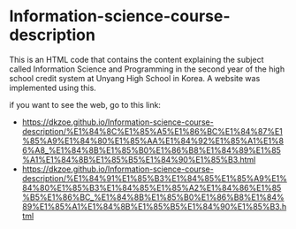 # Information-science-course-description
This is an HTML code that contains the content explaining the subject called Information Science and Programming in the second year of the high school credit system at Unyang High School in Korea. A website was implemented using this.

if you want to see the web, go to this link: 
- https://dkzoe.github.io/Information-science-course-description/%E1%84%8C%E1%85%A5%E1%86%BC%E1%84%87%E1%85%A9%E1%84%80%E1%85%AA%E1%84%92%E1%85%A1%E1%86%A8_%E1%84%8B%E1%85%B0%E1%86%B8%E1%84%89%E1%85%A1%E1%84%8B%E1%85%B5%E1%84%90%E1%85%B3.html
- https://dkzoe.github.io/Information-science-course-description/%E1%84%91%E1%85%B3%E1%84%85%E1%85%A9%E1%84%80%E1%85%B3%E1%84%85%E1%85%A2%E1%84%86%E1%85%B5%E1%86%BC_%E1%84%8B%E1%85%B0%E1%86%B8%E1%84%89%E1%85%A1%E1%84%8B%E1%85%B5%E1%84%90%E1%85%B3.html
